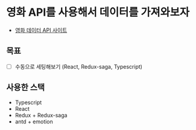 # 영화 API를 사용해서 데이터를 가져와보자
- [영화 데이터 API 사이트](https://developers.themoviedb.org/3/getting-started)

## 목표
- [ ] 수동으로 세팅해보기 (React, Redux-saga, Typescript)

## 사용한 스택
- Typescript
- React
- Redux + Redux-saga
- antd + emotion